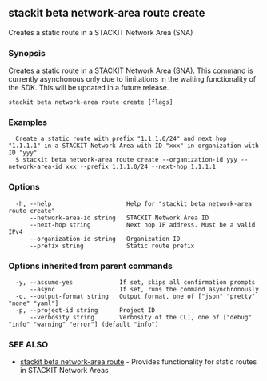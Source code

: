 ## stackit beta network-area route create

Creates a static route in a STACKIT Network Area (SNA)

### Synopsis

Creates a static route in a STACKIT Network Area (SNA).
This command is currently asynchonous only due to limitations in the waiting functionality of the SDK. This will be updated in a future release.


```
stackit beta network-area route create [flags]
```

### Examples

```
  Create a static route with prefix "1.1.1.0/24" and next hop "1.1.1.1" in a STACKIT Network Area with ID "xxx" in organization with ID "yyy"
  $ stackit beta network-area route create --organization-id yyy --network-area-id xxx --prefix 1.1.1.0/24 --next-hop 1.1.1.1
```

### Options

```
  -h, --help                     Help for "stackit beta network-area route create"
      --network-area-id string   STACKIT Network Area ID
      --next-hop string          Next hop IP address. Must be a valid IPv4
      --organization-id string   Organization ID
      --prefix string            Static route prefix
```

### Options inherited from parent commands

```
  -y, --assume-yes             If set, skips all confirmation prompts
      --async                  If set, runs the command asynchronously
  -o, --output-format string   Output format, one of ["json" "pretty" "none" "yaml"]
  -p, --project-id string      Project ID
      --verbosity string       Verbosity of the CLI, one of ["debug" "info" "warning" "error"] (default "info")
```

### SEE ALSO

* [stackit beta network-area route](./stackit_beta_network-area_route.md)	 - Provides functionality for static routes in STACKIT Network Areas

